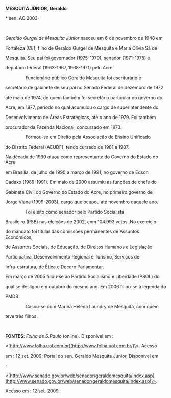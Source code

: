 **MESQUITA JÚNIOR**, **Geraldo**



\* sen. AC 2003-



 



*Geraldo Gurgel de Mesquita Júnior* nasceu em 6 de novembro de 1948 em

Fortaleza (CE), filho de Geraldo Gurgel de Mesquita e Maria Olívia Sá de

Mesquita. Seu pai foi governador (1975-1979), senador (1971-1975) e

deputado federal (1963-1967, 1968-1971) pelo Acre.



                Funcionário público Geraldo Mesquita foi escriturário e

secretário de gabinete de seu pai no Senado Federal de dezembro de 1972

até maio de 1974, de quem também foi secretário particular no governo do

Acre, em 1977, período no qual acumulou o cargo de superintendente do

Desenvolvimento de Áreas Estratégicas, até o ano de 1979. Foi também

procurador da Fazenda Nacional, concursado em 1973.



                Formou-se em Direito pela Associação de Ensino Unificado

do Distrito Federal (AEUDF), tendo cursado de 1981 a 1987.  



Na década de 1990 atuou como representante do Governo do Estado do Acre

em Brasília, de julho de 1990 a março de 1991, no governo de Edson

Cadaxo (1989-1991). Em maio de 2000 assumiu as funções de chefe do

Gabinete Civil do Governo do Estado do Acre, no primeiro governo de

Jorge Viana (1999-2003), cargo que ocupou até novembro daquele ano.



                Foi eleito como senador pelo Partido Socialista

Brasileiro (PSB) nas eleições de 2002, com 104.993 votos. No exercício

do mandato foi titular das comissões permanentes de Assuntos Econômicos,

de Assuntos Sociais, de Educação, de Direitos Humanos e Legislação

Participativa, Desenvolvimento Regional e Turismo, Serviços de

Infra-estrutura, de Ética e Decoro Parlamentar.



Em março de 2005 filiou-se ao Partido Socialismo e Liberdade (PSOL) do

qual se desligou em outubro do mesmo ano. Em 2006 filiou-se à legenda do

PMDB.



                Casou-se com Marina Helena Laundry de Mesquita, com quem

teve três filhos.



 



**FONTES**: *Folha de S.Paulo* (online). Disponível em :

\<[http://www.folha.uol.com.br](http://www.folha.uol.com.br/)\>. Acesso

em : 12 set. 2009; Portal do sen. Geraldo Mesquita Júnior. Disponível em

:

\<[http://www.senado.gov.br/web/senador/geraldomesquita/index.asp](http://www.senado.gov.br/web/senador/geraldomesquita/index.asp)\>.

Acesso em : 12 set. 2009.

